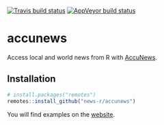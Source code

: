 
<!-- README.md is generated from README.Rmd. Please edit that file -->
<!-- badges: start -->
[![Travis build status](https://travis-ci.org/news-r/accunews.svg?branch=master)](https://travis-ci.org/news-r/accunews) [![AppVeyor build status](https://ci.appveyor.com/api/projects/status/github/news-r/accunews?branch=master&svg=true)](https://ci.appveyor.com/project/news-r/accunews) <!-- badges: end -->

accunews
========

Access local and world news from R with [AccuNews](https://www.accunewsapp.com).

Installation
------------

``` r
# install.packages("remotes")
remotes::install_github("news-r/accunews")
```

You will find examples on the [website](htts://accunews.news-r.org).
